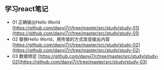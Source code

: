 ## 学习react笔记

- 01 正确输出Hello World [https://github.com/daoyi7/r/tree/master/src/study/study-01](https://github.com/daoyi7/r/tree/master/src/study/study-01)
- 02 替换Hello World，用传值的方式改变输出内容 [https://github.com/daoyi7/r/tree/master/src/study/study-02](https://github.com/daoyi7/r/tree/master/src/study/study-02)
- 03 数据绑定 [https://github.com/daoyi7/r/tree/master/src/study/study-02](https://github.com/daoyi7/r/tree/master/src/study/study-03)
